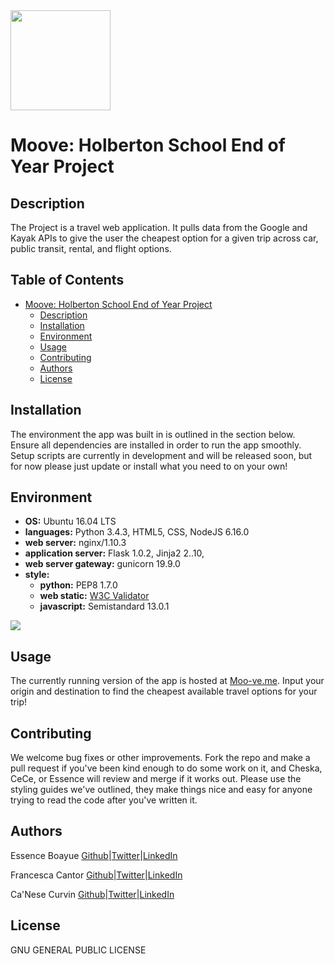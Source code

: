 <img src="https://github.com/fcantor/Moove/blob/master/web_dynamic/static/styles/images/cow-logo.png" width="160" height=auto />

# Moove: Holberton School End of Year Project

## Description
The Project is a travel web application. It pulls data from the Google and Kayak APIs to give the user the cheapest option for a given trip across car, public transit, rental, and flight options.

## Table of Contents
* [Moove: Holberton School End of Year Project](#moove-holberton-school-end-of-year-project)
	* [Description](#description)
	* [Installation](#installation)
	* [Environment](#environment)
	* [Usage](#usage)
	* [Contributing](#contributing)
	* [Authors](#authors)
	* [License](#license)

## Installation
The environment the app was built in is outlined in the section below. Ensure all dependencies are installed in order to run the app smoothly. Setup scripts are currently in development and will be released soon, but for now please just update or install what you need to on your own!

## Environment
* __OS:__ Ubuntu 16.04 LTS
* __languages:__ Python 3.4.3, HTML5, CSS, NodeJS 6.16.0
* __web server:__ nginx/1.10.3
* __application server:__ Flask 1.0.2, Jinja2 2..10,
* __web server gateway:__ gunicorn 19.9.0
* __style:__
	* __python:__ PEP8 1.7.0
	* __web static:__ [W3C Validator](https://validator.w3.org/)
	* __javascript:__ Semistandard 13.0.1

<img src="https://github.com/jarehec/AirBnB_clone_v3/blob/master/dev/hbnb_step5.png" />


## Usage
The currently running version of the app is hosted at [Moo-ve.me](https://moo-ve.me/). Input your origin and destination to find the cheapest available travel options for your trip!

## Contributing
We welcome bug fixes or other improvements. Fork the repo and make a pull request if you've been kind enough to do some work on it, and Cheska, CeCe, or Essence will review and merge if it works out. Please use the styling guides we've outlined, they make things nice and easy for anyone trying to read the code after you've written it.

## Authors
Essence Boayue [Github](https://github.com/eboayue)|[Twitter](https://twitter.com/girlsaregeeks2)|[LinkedIn](https://www.linkedin.com/in/essenceboayue/)

Francesca Cantor [Github](https://github.com/fcantor)|[Twitter](https://twitter.com/servomecatnism)|[LinkedIn](https://www.linkedin.com/in/fcantor/)

Ca'Nese Curvin [Github](https://github.com/ceecurvin)|[Twitter](https://twitter.com/cscurvin1)|[LinkedIn](https://www.linkedin.com/in/ccurvin/)

## License
GNU GENERAL PUBLIC LICENSE
